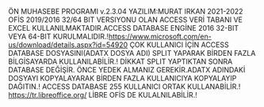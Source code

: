 ÖN MUHASEBE PROGRAMI v.2.3.04
YAZILIM:MURAT IRKAN 2021-2022
OFİS 2019/2016 32/64 BIT VERSIYONU OLAN ACCESS VERİ TABANI VE EXCEL KULLANILMAKTADIR.ACCESS DATABASE ENGİNE 2016 32-BIT VEYA 64-BIT 
KURULMALIDIR.!https://www.microsoft.com/en-us/download/details.aspx?id=54920
ÇOK KULLANICI İÇİN ACCESS DATABASE DOSYASINI(ADATX DOSYA ADI) SPLIT YAPARAK BİRDEN FAZLA BİLGİSAYARDA KULLANILABİLİR.!
DİKKAT SPLIT YAPTIKTAN SONRA DATABASE DEĞİŞİR. ÖNCE YEDEK ALMANIZ GEREKİR.ADATX ADINDAKİ DOSYAYI KOPYALAYARAK BİRDEN FAZLA KULLANICIYA KOPYALAYIP 
DAĞITIN.!
ACCESS DATABASE 255 KULLANICI ORTAK KULLANABİLİR.!
https://tr.libreoffice.org/
LİBRE OFİS DE KULALNILABİLİR.!
